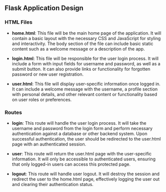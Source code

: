 ## Flask Application Design

### HTML Files

- **home.html**: This file will be the main home page of the application. It will contain a basic layout with the necessary CSS and JavaScript for styling and interactivity. The body section of the file can include basic static content such as a welcome message or a description of the app.

- **login.html**: This file will be responsible for the user login process. It will include a form with input fields for username and password, as well as a submit button. It can also provide links or functionality for forgotten password or new user registration.

- **user.html**: This file will display user-specific information once logged in. It can include a welcome message with the username, a profile section with personal details, and other relevant content or functionality based on user roles or preferences.

### Routes

- **login**: This route will handle the user login process. It will take the username and password from the login form and perform necessary authentication against a database or other backend system. Upon successful authentication, the user should be redirected to the user.html page with an authenticated session.

- **user**: This route will return the user.html page with the user-specific information. It will only be accessible to authenticated users, ensuring that only logged-in users can access this protected page.

- **logout**: This route will handle user logout. It will destroy the session and redirect the user to the home.html page, effectively logging the user out and clearing their authentication status.
